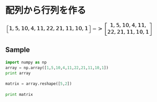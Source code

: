 # 配列から行列を作る

![](/img/np_arrmat.png)

## Sample

```python
import numpy as np
array = np.array([1,5,10,4,11,22,21,11,10,1])
print array

matrix = array.reshape([5,2])

print matrix
```
